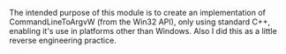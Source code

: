 The intended purpose of this module is to create an implementation of CommandLineToArgvW (from the Win32 API), only using standard C++, enabling it's use in platforms other than Windows.
Also I did this as a little reverse engineering practice.
